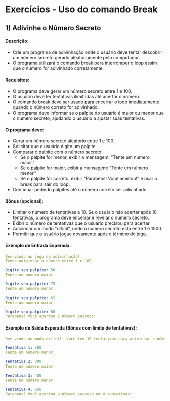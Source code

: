 # Exercícios - Uso do comando Break

## 1) **Adivinhe o Número Secreto**

#### Descrição:

- Crie um programa de adivinhação onde o usuário deve tentar descobrir um número secreto gerado aleatoriamente pelo computador. 
- O programa utilizará o comando break para interromper o loop assim que o número for adivinhado corretamente.

#### Requisitos:

- O programa deve gerar um número secreto entre 1 e 100.
- O usuário deve ter tentativas ilimitadas até acertar o número.
- O comando break deve ser usado para encerrar o loop imediatamente quando o número correto for adivinhado.
- O programa deve informar se o palpite do usuário é maior ou menor que o número secreto, ajudando o usuário a ajustar suas tentativas.

#### O programa deve:

- Gerar um número secreto aleatório entre 1 e 100.
- Solicitar que o usuário digite um palpite.
- Comparar o palpite com o número secreto:
    - Se o palpite for menor, exibir a mensagem: "Tente um número maior."
    - Se o palpite for maior, exibir a mensagem: "Tente um número menor."
    - Se o palpite for correto, exibir "Parabéns! Você acertou!" e usar o break para sair do loop.
- Continuar pedindo palpites até o número correto ser adivinhado.

#### Bônus (opcional):

- Limitar o número de tentativas a 10. Se o usuário não acertar após 10 tentativas, o programa deve encerrar e revelar o número secreto.
- Exibir o número de tentativas que o usuário precisou para acertar.
- Adicionar um modo "difícil", onde o número secreto está entre 1 e 1000.
- Permitir que o usuário jogue novamente após o término do jogo.

#### Exemplo de Entrada Esperada:

~~~yaml
Bem-vindo ao jogo de adivinhação!
Tente adivinhar o número entre 1 e 100.

Digite seu palpite: 50
Tente um número maior.

Digite seu palpite: 75
Tente um número menor.

Digite seu palpite: 62
Tente um número maior.

Digite seu palpite: 68
Parabéns! Você acertou o número secreto!
~~~

#### Exemplo de Saída Esperada (Bônus com limite de tentativas):

~~~yaml
Bem-vindo ao modo difícil! Você tem 10 tentativas para adivinhar o número entre 1 e 1000.

Tentativa 1: 500
Tente um número menor.

Tentativa 2: 300
Tente um número maior.

Tentativa 3: 400
Tente um número menor.

Tentativa 4: 350
Parabéns! Você acertou o número secreto em 4 tentativas!
~~~
